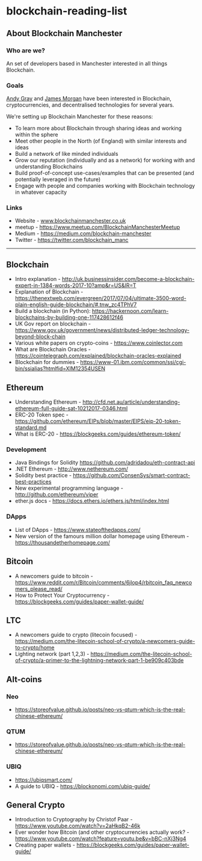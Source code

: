 # blockchain-reading-list

## About Blockchain Manchester

### Who are we?

An set of developers based in Manchester interested in all things Blockchain. 

### Goals

[Andy Gray](https://github.com/andygray) and [James Morgan](https://github.com/jamesmorgan) have been interested in Blockchain, cryptocurrencies, and decentralised technologies for several years.

We're setting up Blockchain Manchester for these reasons:

* To learn more about Blockchain through sharing ideas and working within the sphere
* Meet other people in the North (of England) with similar interests and ideas
* Build a network of like minded individuals
* Grow our reputation (individually and as a network) for working with and understanding Blockchains
* Build proof-of-concept use-cases/examples that can be presented (and potentially leveraged in the future)
* Engage with people and companies working with Blockchain technology in whatever capacity

### Links

* Website - www.blockchainmanchester.co.uk
* meetup - https://www.meetup.com/BlockchainManchesterMeetup
* Medium - https://medium.com/blockchain-manchester
* Twitter - https://twitter.com/blockchain_manc

--------

## Blockchain

* Intro explanation - http://uk.businessinsider.com/become-a-blockchain-expert-in-1384-words-2017-10?amp&r=US&IR=T
* Explanation of Blockchain - https://thenextweb.com/evergreen/2017/07/04/ultimate-3500-word-plain-english-guide-blockchain/#.tnw_zc4TPhV7
* Build a blockchain (in Python): https://hackernoon.com/learn-blockchains-by-building-one-117428612f46
* UK Gov report on blockchain - https://www.gov.uk/government/news/distributed-ledger-technology-beyond-block-chain
* Various white papers on crypto-coins - https://www.coinlector.com
* What are Blockchain Oracles - https://cointelegraph.com/explained/blockchain-oracles-explained
* Blockchain for dummies - https://www-01.ibm.com/common/ssi/cgi-bin/ssialias?htmlfid=XIM12354USEN

## Ethereum

* Understanding Ethereum - http://cfd.net.au/article/understanding-ethereum-full-guide-sat-10212017-0346.html
* ERC-20 Token spec - https://github.com/ethereum/EIPs/blob/master/EIPS/eip-20-token-standard.md
* What is ERC-20 - https://blockgeeks.com/guides/ethereum-token/

### Development

* Java Bindings for Solidity https://github.com/adridadou/eth-contract-api
* .NET Ethereum - http://www.nethereum.com/
* Solidity best practice - https://github.com/ConsenSys/smart-contract-best-practices
* New experimental programming language - http://github.com/ethereum/viper
* ether.js docs - https://docs.ethers.io/ethers.js/html/index.html

### DApps

* List of DApps - https://www.stateofthedapps.com/
* New version of the famours million dollar homepage using Ethereum - https://thousandetherhomepage.com/

## Bitcoin

* A newcomers guide to bitcoin - https://www.reddit.com/r/Bitcoin/comments/6jlop4/rbitcoin_faq_newcomers_please_read/
* How to Protect Your Cryptocurrency - https://blockgeeks.com/guides/paper-wallet-guide/

## LTC

* A newcomers guide to crypto (litecoin focused) - https://medium.com/the-litecoin-school-of-crypto/a-newcomers-guide-to-crypto/home
* Lighting network (part 1,2,3) - https://medium.com/the-litecoin-school-of-crypto/a-primer-to-the-lightning-network-part-1-be909c403bde

## Alt-coins

### Neo

* https://storeofvalue.github.io/posts/neo-vs-qtum-which-is-the-real-chinese-ethereum/

### QTUM

* https://storeofvalue.github.io/posts/neo-vs-qtum-which-is-the-real-chinese-ethereum/

### UBIQ

* https://ubiqsmart.com/
* A guide to UBIQ - https://blockonomi.com/ubiq-guide/

## General Crypto

* Introduction to Cryptography by Christof Paar - https://www.youtube.com/watch?v=2aHkqB2-46k
* Ever wonder how Bitcoin (and other cryptocurrencies actually work? - https://www.youtube.com/watch?feature=youtu.be&v=bBC-nXj3Ng4
* Creating paper wallets - https://blockgeeks.com/guides/paper-wallet-guide/

